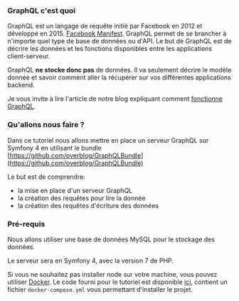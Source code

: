 ### GraphQL c'est quoi

GraphQL est un langage de requête initié par Facebook en 2012 et développé en 2015. [Facebook Manifest](http://facebook.github.io/graphql/October2016/). GraphQL permet de se brancher à n'importe quel type de base de données ou d'API. Le but de GraphQL est de décrire les données et les fonctions disponibles entre les applications client-serveur.

GraphQL **ne stocke donc pas** de données. Il va seulement décrire le modèle donnée et savoir comment aller la récupérer sur vos différentes applications backend.

Je vous invite à lire l'article de notre blog expliquant comment [fonctionne GraphQL](https://blog.eleven-labs.com/fr/graphql-kesako/).

### Qu'allons nous faire ?

Dans ce tutoriel nous allons mettre en place un serveur GraphQL sur Symfony 4 en utilisant le bundle [https://github.com/overblog/GraphQLBundle](https://github.com/overblog/GraphQLBundle)

Le but est de comprendre:
- la mise en place d'un serveur GraphQL
- la création des requêtes pour lire la donnée
- la création des requêtes d'écriture des données

### Pré-requis

Nous allons utiliser une base de données MySQL pour le stockage des données.

Le serveur sera en Symfony 4, avec la version 7 de PHP.

Si vous ne souhaitez pas installer node sur votre machine, vous pouvez utiliser [Docker](https://www.docker.com/). Le code fourni pour le tutoriel est disponible [ici](https://github.com/duck-invaders/graphql-symfony), contient un fichier `docker-compose.yml` vous permettant d'installer le projet.